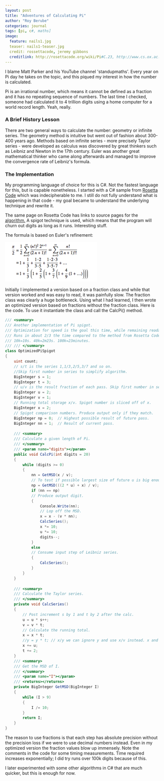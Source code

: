 ```yaml
---
layout: post
title: "Adventures of Calculating Pi"
author: "Roy Berube"
categories: journal
tags: [pi, c#, maths]
image:
  feature: nails1.jpg
  teaser: nails1-teaser.jpg
  credit: rossettacode, jeremy gibbons
  creditlink: http://rosettacode.org/wiki/Pi#C.23, http://www.cs.ox.ac.uk/people/jeremy.gibbons/publications/spigot.pdf
---
```



I blame Matt Parker and his YouTube channel 'standupmaths'. Every year on Pi day he takes on the topic, and this piqued my interest in
how the number is calculated.

Pi is an irrational number, which means it cannot be defined as a fraction and it has no repeating sequence of numbers. The last time I checked, someone had calculated it to 4 trillion digits using a home computer for a world record length. Yeah, really.

### A Brief History Lesson

There are two general ways to calculate the number: geometry or infinite series. The geometry method is intuitive but went out of fashion about 300-400 years ago. Methods based on infinite series - more precisely Taylor series - were developed as calculus was discovered by great thinkers such as Leibniz and Newton in the 17th century. Euler was another great mathematical thinker who came along afterwards and managed to improve the convergence rate of Leibniz's formula.

### The Implementation

My programming language of choice for this is C#. Not the fastest language for this, but is capable nonetheless. I started with a C# sample from [Rosetta Code](http://rosettacode.org/wiki/Pi#C.23) which was indecipherable to me. I still do not fully understand what is happening in that code - my goal became to understand the underlying technique and rewrite it.

The same page on Rosetta Code has links to source pages for the [algorithm.](http://www.cs.ox.ac.uk/people/jeremy.gibbons/publications/spigot.pdf) A spigot technique is used, which means that the program will churn out digits as long as it runs. Interesting stuff.

The formula is based on Euler's refinement:

![Euler Formula](/assets/img/EulerFormula.png)

Initially I implemented a version based on a fraction class and while that version worked and was easy to read, it was painfully slow. The fraction class was clearly a huge bottleneck. Using what I had learned, I then wrote an optimized version based on fractions without the fraction class. Here is the code. To use it instantiate the class and call the CalcPi() method.

``` c#
/// <summary>
/// Another implementation of Pi spigot.
/// Optimization for speed is the goal this time, while remaining readable.
/// Runs in about 2/3 the time compared to the method from Rosetta Code.
/// 10k=10s. 40k=2m23s. 100k=23minutes.
/// /// </summary>
class OptimizedPiSpigot
{
    uint count;
    // s/t is the series 1,1/3,2/5,3/7 and so on.
    //Skip first number in series to simplify algorithm.
    BigInteger s = 1;
    BigInteger t = 3;
    // u/v is the result fraction of each pass. Skip first number in series to simplify algorithm.
    BigInteger u = 2;
    BigInteger v = 1;
    // Running total storage x/v. Spigot number is sliced off of x.
    BigInteger x = 2;
    // Spigot comparison numbers. Produce output only if they match.
    BigInteger np = 0;  // Highest possible result of future pass.
    BigInteger nn = 1;  // Result of current pass.  

    /// <summary>
    /// Calculate a given length of Pi.
    /// </summary>
    /// <param name="digits"></param>
    public void CalcPi(int digits = 20)
    {
        while (digits >= 0)
        {
            nn = GetMSD(x / v);
            // To test if possible largest size of future u is big enough to influence the MSD of x/v.
            np = GetMSD(((2 * u) + x) / v);
            if (nn == np)
            // Produce output digit.
            {
                Console.Write(nn);
                // Lop off the MSD.
                x = x - (v * nn);
                CalcSeries();
                x *= 10;
                u *= 10;
                digits--;
            }
            else
            // Consume input step of Leibniz series.
            {
                CalcSeries();
            }
        }
    }

    /// <summary>
    /// Calculate the Taylor series.
    /// </summary>
    private void CalcSeries()
    {
        // Post increment s by 1 and t by 2 after the calc.
        u = u * s++;
        v = v * t;
        // Calculate the running total.
        x = x * t;
        //y = y * t; // x/y we can ignore y and use x/v instead. x and u share the same base.            
        x += u;
        t += 2;
    }
    /// <summary>
    /// Get the MSD of I.
    /// </summary>
    /// <param name="I"></param>
    /// <returns></returns>
    private BigInteger GetMSD(BigInteger I)
    {
        while (I > 9)
        {
            I /= 10;
        }
        return I;
    }
}
```

The reason to use fractions is that each step has absolute precision without the precision loss if we were to use decimal numbers instead. Even in my optimized version the fraction values blow up immensely. Note the comments in the code for some timing measurements. Time required increases exponentially; I did try runs over 100k digits because of this.

I later experimented with some other algorithms in C# that are much quicker, but this is enough for now.
